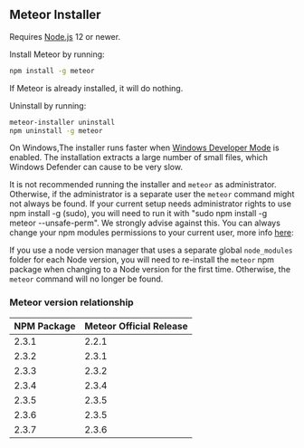 ## Meteor Installer

Requires [Node.js](https://nodejs.org/) 12 or newer.

Install Meteor by running:

```bash
npm install -g meteor
```

If Meteor is already installed, it will do nothing.

Uninstall by running:

```bash
meteor-installer uninstall
npm uninstall -g meteor
```

On Windows,The installer runs faster when [Windows Developer Mode](https://docs.microsoft.com/en-us/windows/apps/get-started/enable-your-device-for-development) is enabled. The installation extracts a large number of small files, which Windows Defender can cause to be very slow.

It is not recommended running the installer and `meteor` as administrator. Otherwise, if the administrator is a separate user the `meteor` command might not always be found. If your current setup needs administrator rights to use npm install -g (sudo), you will need to run it with "sudo npm install -g meteor --unsafe-perm".
We strongly advise against this. You can always change your npm modules permissions to your current user, more info [here](https://docs.npmjs.com/resolving-eacces-permissions-errors-when-installing-packages-globally): 

If you use a node version manager that uses a separate global `node_modules` folder for each Node version, you will need to re-install the `meteor` npm package when changing to a Node version for the first time. Otherwise, the `meteor` command will no longer be found.


### Meteor version relationship

| NPM Package | Meteor Official Release |
|-------------|-------------------------|
| 2.3.1       | 2.2.1                   |
| 2.3.2       | 2.3.1                   |
| 2.3.3       | 2.3.2                   |
| 2.3.4       | 2.3.4                   |
| 2.3.5       | 2.3.5                   |
| 2.3.6       | 2.3.5                   |
| 2.3.7       | 2.3.6                   |

